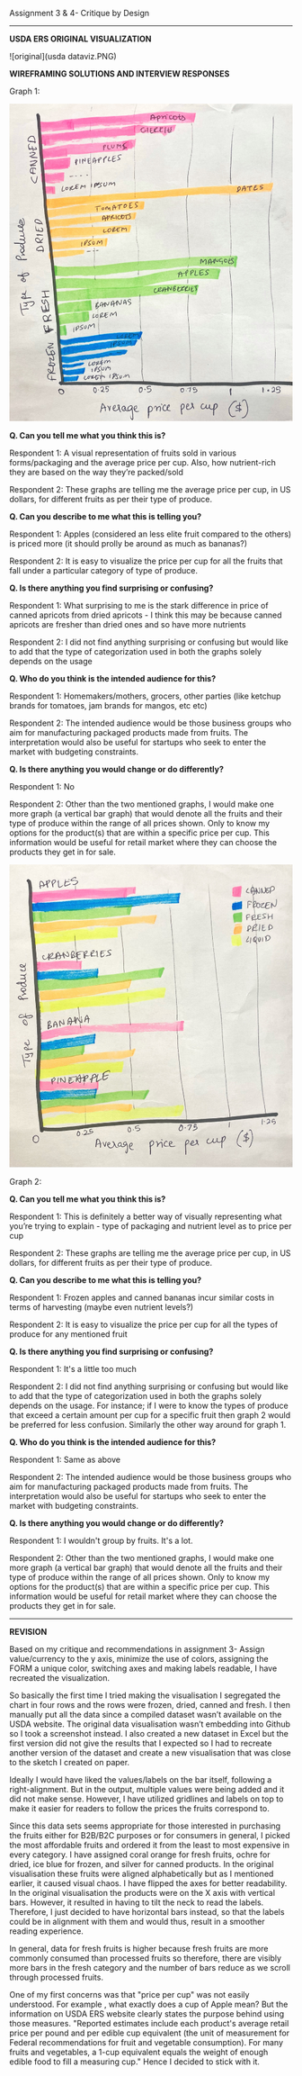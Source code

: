 Assignment 3 & 4- Critique by Design

---- 

**USDA ERS ORIGINAL VISUALIZATION**

![original](usda dataviz.PNG)


**WIREFRAMING SOLUTIONS AND INTERVIEW RESPONSES**

Graph 1:

![prototype1](1.jpg)

**Q. Can you tell me what you think this is?**

Respondent 1: A visual representation of fruits sold in various forms/packaging and the average price per cup. Also, how nutrient-rich they are based on the way they’re packed/sold

Respondent 2: These graphs are telling me the average price per cup, in US dollars, for different fruits as per their type of produce.


**Q. Can you describe to me what this is telling you?**

Respondent 1:  Apples (considered an less elite fruit compared to the others) is priced more (it should prolly be around as much as bananas?)

Respondent 2:  It is easy to visualize the price per cup for all the fruits that fall under a particular category of type of produce.


**Q. Is there anything you find surprising or confusing?**

Respondent 1: What surprising to me is the stark difference in price of canned apricots from dried apricots - I think this may be because canned apricots are fresher than dried ones and so have more nutrients

Respondent 2: I did not find anything surprising or confusing but would like to add that the type of categorization used in both the graphs solely depends on the usage


**Q. Who do you think is the intended audience for this?**

Respondent 1: Homemakers/mothers, grocers, other parties (like ketchup brands for tomatoes, jam brands for mangos, etc etc)

Respondent 2: The intended audience would be those business groups who aim for manufacturing packaged products made from fruits. The interpretation would also be useful for startups who seek to enter the market with budgeting constraints.


**Q. Is there anything you would change or do differently?**

Respondent 1: No

Respondent 2: Other than the two mentioned graphs, I would make one more graph (a vertical bar graph) that would denote all the fruits and their type of produce within the range of all prices shown. Only to know my options for the product(s) that are within a specific price per cup. This information would be useful for retail market where they can choose the products they get in for sale.

![prototype1](2.jpg)

Graph 2:

**Q. Can you tell me what you think this is?**

Respondent 1: This is definitely a better way of visually representing what you’re trying to explain - type of packaging and nutrient level as to price per cup 

Respondent 2: These graphs are telling me the average price per cup, in US dollars, for different fruits as per their type of produce.


**Q. Can you describe to me what this is telling you?**

Respondent 1: Frozen apples and canned bananas incur similar costs in terms of harvesting (maybe even nutrient levels?)

Respondent 2: It is easy to visualize the price per cup for all the types of produce for any mentioned fruit


**Q. Is there anything you find surprising or confusing?**

Respondent 1: It's a little too much

Respondent 2: I did not find anything surprising or confusing but would like to add that the type of categorization used in both the graphs solely depends on the usage. 
For instance; if I were to know the types of produce that exceed a certain amount per cup for a specific fruit then graph 2 would be preferred for less confusion. Similarly the other way around for graph 1.


**Q. Who do you think is the intended audience for this?**

Respondent 1: Same as above

Respondent 2: The intended audience would be those business groups who aim for manufacturing packaged products made from fruits. The interpretation would also be useful for startups who seek to enter the market with budgeting constraints.


**Q. Is there anything you would change or do differently?**

Respondent 1: I wouldn't group by fruits. It's a lot.

Respondent 2:  Other than the two mentioned graphs, I would make one more graph (a vertical bar graph) that would denote all the fruits and their type of produce within the range of all prices shown. Only to know my options for the product(s) that are within a specific price per cup. This information would be useful for retail market where they can choose the products they get in for sale.

---- 

**REVISION**

Based on my critique and recommendations in assignment 3- Assign value/currency to the y axis, minimize the use of colors, assigning the FORM a unique color, switching axes and making labels readable, I have recreated the visualization.

So basically the first time I tried making the visualisation I segregated the chart in four rows and the rows were frozen, dried, canned and fresh. I then manually put all the data since a compiled dataset wasn’t available on the USDA website. The original data visualisation wasn’t embedding into Github so I took a screenshot instead. I also created a new dataset in Excel but the first version did not give the results that I expected so I had to recreate another version of the dataset and create a new visualisation that was close to the sketch I created on paper.

Ideally I would have liked the values/labels on the bar itself, following a right-alignment. But in the output, multiple values were being added and it did not make sense. However, I have utilized gridlines and labels on top to make it easier for readers to follow the prices the fruits correspond to. 

Since this data sets seems appropriate for those interested in purchasing the fruits either for B2B/B2C purposes or for consumers in general, I picked the most affordable fruits and ordered it from the least to most expensive in every category. I have assigned coral orange for fresh fruits, ochre for dried, ice blue for frozen, and silver for canned products. In the original visualisation these fruits were aligned alphabetically but as I mentioned earlier, it caused visual chaos. I have flipped the axes for better readability. In the original visualisation the products were on the X axis with vertical bars. However, it resulted in having to tilt the neck to read the labels. Therefore, I just decided to have horizontal bars instead, so that the labels could be in alignment with them and would thus, result in a smoother reading experience.

In general, data for fresh fruits is higher because fresh fruits are more commonly consumed than processed fruits so therefore, there are visibly more bars in the fresh category and the number of bars reduce as we scroll through processed fruits.

One of my first concerns was that "price per cup" was not easily understood. For example , what exactly does a cup of Apple mean? But the information on USDA ERS website clearly states the purpose behind using those measures. "Reported estimates include each product's average retail price per pound and per edible cup equivalent (the unit of measurement for Federal recommendations for fruit and vegetable consumption). For many fruits and vegetables, a 1-cup equivalent equals the weight of enough edible food to fill a measuring cup." Hence I decided to stick with it. 

<div class="flourish-embed flourish-chart" data-src="visualisation/8638557"><script src="https://public.flourish.studio/resources/embed.js"></script></div>
